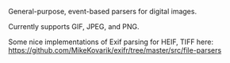 General-purpose, event-based parsers for digital images.

Currently supports GIF, JPEG, and PNG.

Some nice implementations of Exif parsing for HEIF, TIFF here:
https://github.com/MikeKovarik/exifr/tree/master/src/file-parsers